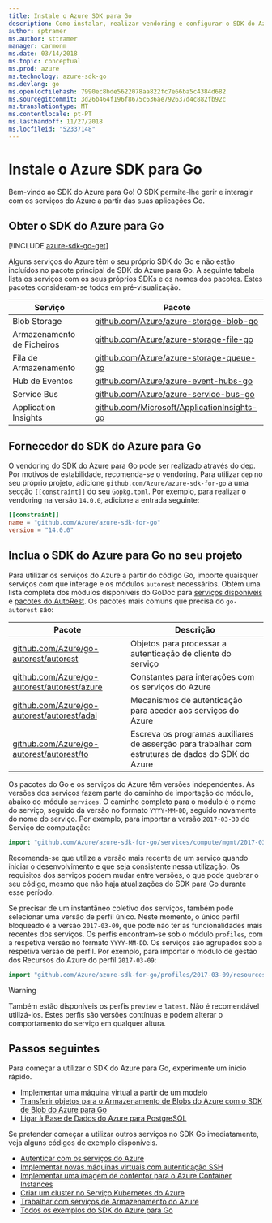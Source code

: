 ```yaml
---
title: Instale o Azure SDK para Go
description: Como instalar, realizar vendoring e configurar o SDK do Azure para Go.
author: sptramer
ms.author: sttramer
manager: carmonm
ms.date: 03/14/2018
ms.topic: conceptual
ms.prod: azure
ms.technology: azure-sdk-go
ms.devlang: go
ms.openlocfilehash: 7990ec8bde5622078aa822fc7e66ba5c4384d682
ms.sourcegitcommit: 3d26b464f196f8675c636ae792637d4c882fb92c
ms.translationtype: MT
ms.contentlocale: pt-PT
ms.lasthandoff: 11/27/2018
ms.locfileid: "52337148"
---
```

# <a name="install-the-azure-sdk-for-go"></a>Instale o Azure SDK para Go

Bem-vindo ao SDK do Azure para Go! O SDK permite-lhe gerir e interagir com os serviços do Azure a partir das suas aplicações Go.

## <a name="get-the-azure-sdk-for-go"></a>Obter o SDK do Azure para Go

[!INCLUDE [azure-sdk-go-get](includes/azure-sdk-go-get.md)]

Alguns serviços do Azure têm o seu próprio SDK do Go e não estão incluídos no pacote principal de SDK do Azure para Go. A seguinte tabela lista os serviços com os seus próprios SDKs e os nomes dos pacotes. Estes pacotes consideram-se todos em pré-visualização.

| Serviço | Pacote |
|---------|---------|
| Blob Storage | [github.com/Azure/azure-storage-blob-go](https://github.com/Azure/azure-storage-blob-go) |
| Armazenamento de Ficheiros | [github.com/Azure/azure-storage-file-go](https://github.com/Azure/azure-storage-file-go) |
| Fila de Armazenamento | [github.com/Azure/azure-storage-queue-go](https://github.com/Azure/azure-storage-queue-go) |
| Hub de Eventos | [github.com/Azure/azure-event-hubs-go](https://github.com/Azure/azure-event-hubs-go) |
| Service Bus | [github.com/Azure/azure-service-bus-go](https://github.com/Azure/azure-service-bus-go) |
| Application Insights | [github.com/Microsoft/ApplicationInsights-go](https://github.com/Microsoft/ApplicationInsights-go) |

## <a name="vendor-the-azure-sdk-for-go"></a>Fornecedor do SDK do Azure para Go

O vendoring do SDK do Azure para Go pode ser realizado através do [dep](https://github.com/golang/dep). Por motivos de estabilidade, recomenda-se o vendoring. Para utilizar `dep` no seu próprio projeto, adicione `github.com/Azure/azure-sdk-for-go` a uma secção `[[constraint]]` do seu `Gopkg.toml`. Por exemplo, para realizar o vendoring na versão `14.0.0`, adicione a entrada seguinte:

```toml
[[constraint]]
name = "github.com/Azure/azure-sdk-for-go"
version = "14.0.0"
```

## <a name="include-the-azure-sdk-for-go-in-your-project"></a>Inclua o SDK do Azure para Go no seu projeto

Para utilizar os serviços do Azure a partir do código Go, importe quaisquer serviços com que interage e os módulos `autorest` necessários.
Obtém uma lista completa dos módulos disponíveis do GoDoc para [serviços disponíveis](https://godoc.org/github.com/Azure/azure-sdk-for-go) e [pacotes do AutoRest](https://godoc.org/github.com/Azure/go-autorest). Os pacotes mais comuns que precisa do `go-autorest` são:

| Pacote | Descrição |
|---------|-------------|
| [github.com/Azure/go-autorest/autorest][autorest] | Objetos para processar a autenticação de cliente do serviço |
| [github.com/Azure/go-autorest/autorest/azure][autorest/azure] | Constantes para interações com os serviços do Azure |
| [github.com/Azure/go-autorest/autorest/adal][autorest/adal] | Mecanismos de autenticação para aceder aos serviços do Azure |
| [github.com/Azure/go-autorest/autorest/to][autorest/to] | Escreva os programas auxiliares de asserção para trabalhar com estruturas de dados do SDK do Azure |

[autorest]: https://godoc.org/github.com/Azure/go-autorest/autorest
[autorest/azure]: https://godoc.org/github.com/Azure/go-autorest/autorest/azure
[autorest/adal]: https://godoc.org/github.com/Azure/go-autorest/autorest/adal
[autorest/to]: https://godoc.org/github.com/Azure/go-autorest/autorest/to

Os pacotes do Go e os serviços do Azure têm versões independentes. As versões dos serviços fazem parte do caminho de importação do módulo, abaixo do módulo `services`. O caminho completo para o módulo é o nome do serviço, seguido da versão no formato `YYYY-MM-DD`, seguido novamente do nome do serviço. Por exemplo, para importar a versão `2017-03-30` do Serviço de computação:

```go
import "github.com/Azure/azure-sdk-for-go/services/compute/mgmt/2017-03-30/compute"
```

Recomenda-se que utilize a versão mais recente de um serviço quando iniciar o desenvolvimento e que seja consistente nessa utilização.
Os requisitos dos serviços podem mudar entre versões, o que pode quebrar o seu código, mesmo que não haja atualizações do SDK para Go durante esse período.

Se precisar de um instantâneo coletivo dos serviços, também pode selecionar uma versão de perfil único. Neste momento, o único perfil bloqueado é a versão `2017-03-09`, que pode não ter as funcionalidades mais recentes dos serviços. Os perfis encontram-se sob o módulo `profiles`, com a respetiva versão no formato `YYYY-MM-DD`. Os serviços são agrupados sob a respetiva versão de perfil. Por exemplo, para importar o módulo de gestão dos Recursos do Azure do perfil `2017-03-09`:

```go
import "github.com/Azure/azure-sdk-for-go/profiles/2017-03-09/resources/mgmt/resources"
```

> [!WARNING]
> Também estão disponíveis os perfis `preview` e `latest`. Não é recomendável utilizá-los. Estes perfis são versões contínuas e podem alterar o comportamento do serviço em qualquer altura.

## <a name="next-steps"></a>Passos seguintes

Para começar a utilizar o SDK do Azure para Go, experimente um início rápido.

* [Implementar uma máquina virtual a partir de um modelo](azure-sdk-go-qs-vm.md)
* [Transferir objetos para o Armazenamento de Blobs do Azure com o SDK de Blob do Azure para Go](/azure/storage/blobs/storage-quickstart-blobs-go?toc=%2fgo%2fazure%2ftoc.json)
* [Ligar à Base de Dados do Azure para PostgreSQL](/azure/postgresql/connect-go?toc=%2fgo%2fazure%2ftoc.json)

Se pretender começar a utilizar outros serviços no SDK Go imediatamente, veja alguns códigos de exemplo disponíveis.

* [Autenticar com os serviços do Azure](https://github.com/Azure-Samples/azure-sdk-for-go-samples/tree/master/internal/iam)
* [Implementar novas máquinas virtuais com autenticação SSH](https://github.com/Azure-Samples/azure-sdk-for-go-samples/tree/master/compute)
* [Implementar uma imagem de contentor para o Azure Container Instances](https://github.com/Azure-Samples/azure-sdk-for-go-samples/tree/master/containerinstance)
* [Criar um cluster no Serviço Kubernetes do Azure](https://github.com/Azure-Samples/azure-sdk-for-go-samples/tree/master/containerservice)
* [Trabalhar com serviços de Armazenamento do Azure](https://github.com/Azure-Samples/azure-sdk-for-go-samples/tree/master/storage)
* [Todos os exemplos do SDK do Azure para Go](https://github.com/azure-samples/azure-sdk-for-go-samples)
